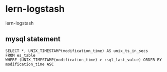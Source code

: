 # lern-logstash
lern-logstash

## mysql statement
````
SELECT *, UNIX_TIMESTAMP(modification_time) AS unix_ts_in_secs 
FROM es_table 
WHERE (UNIX_TIMESTAMP(modification_time) > :sql_last_value) ORDER BY modification_time ASC
````
